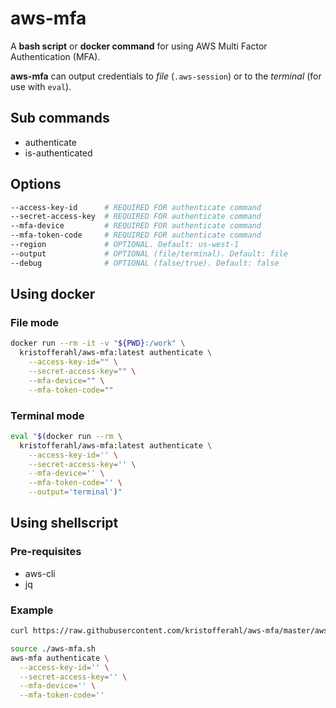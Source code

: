# aws-mfa

A **bash script** or **docker command** for using AWS Multi Factor Authentication (MFA).

**aws-mfa** can output credentials to *file* (`.aws-session`) or to the *terminal* (for use with `eval`).

## Sub commands

- authenticate
- is-authenticated

## Options

```bash
--access-key-id      # REQUIRED FOR authenticate command
--secret-access-key  # REQUIRED FOR authenticate command
--mfa-device         # REQUIRED FOR authenticate command
--mfa-token-code     # REQUIRED FOR authenticate command
--region             # OPTIONAL. Default: us-west-1
--output             # OPTIONAL (file/terminal). Default: file
--debug              # OPTIONAL (false/true). Default: false
```

## Using docker

### File mode

```bash
docker run --rm -it -v "${PWD}:/work" \
  kristofferahl/aws-mfa:latest authenticate \
    --access-key-id="" \
    --secret-access-key="" \
    --mfa-device="" \
    --mfa-token-code=""
```

### Terminal mode

```bash
eval "$(docker run --rm \
  kristofferahl/aws-mfa:latest authenticate \
    --access-key-id='' \
    --secret-access-key='' \
    --mfa-device='' \
    --mfa-token-code='' \
    --output='terminal')"
```

## Using shellscript

### Pre-requisites
- aws-cli
- jq

### Example

```bash
curl https://raw.githubusercontent.com/kristofferahl/aws-mfa/master/aws-mfa.sh > ./aws-mfa.sh

source ./aws-mfa.sh
aws-mfa authenticate \
  --access-key-id='' \
  --secret-access-key='' \
  --mfa-device='' \
  --mfa-token-code=''
```
